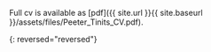 
Full cv is available as [pdf]({{ site.url }}{{ site.baseurl }}/assets/files/Peeter_Tinits_CV.pdf).



{: reversed="reversed"}



